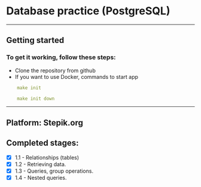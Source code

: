 # Database practice (PostgreSQL)
*****

## Getting started

### To get it working, follow these steps:

* Clone the repository from github 
* If you want to use Docker, commands to start app 
```yaml
    make init

    make init down
```

*****

## Platform: Stepik.org

## Completed stages:
- [X] 1.1 - Relationships (tables)
- [x] 1.2 - Retrieving data.
- [x] 1.3 - Queries, group operations.
- [x] 1.4 - Nested queries.